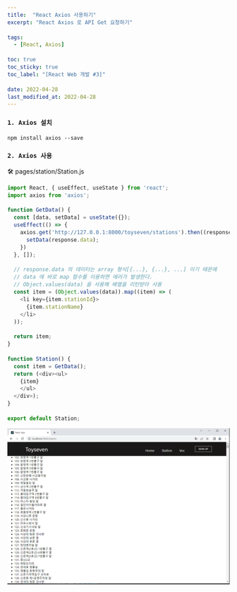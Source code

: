 ```yaml
---
title:  "React Axios 사용하기"
excerpt: "React Axios 로 API Get 요청하기"

tags:
  - [React, Axios]

toc: true
toc_sticky: true
toc_label: "[React Web 개발 #3]"
 
date: 2022-04-28
last_modified_at: 2022-04-28
---
```


### ``1. Axios 설치``

```console
npm install axios --save
```

### ``2. Axios 사용``

🛠 pages/station/Station.js

```js
import React, { useEffect, useState } from 'react';
import axios from 'axios';

function GetData() {
  const [data, setData] = useState({});
  useEffect(() => {
    axios.get('http://127.0.0.1:8000/toyseven/stations').then((response)=> {
      setData(response.data);
    })
  }, []);

  // response.data 의 데이터는 array 형식[{...}, {...}, ...] 이기 때문에
  // data 에 바로 map 함수를 이용하면 에러가 발생한다.
  // Object.values(data) 을 사용해 배열을 리턴받아 사용
  const item = (Object.values(data)).map((item) => (
    <li key={item.stationId}>
      {item.stationName}
    </li>
  ));

  return item;
}

function Station() {
  const item = GetData();
  return (<div><ul>
    {item}
    </ul>
  </div>);  
}
  
export default Station;
```

![VMWare](/assets/image/react/React_toyseven_react_05.PNG)